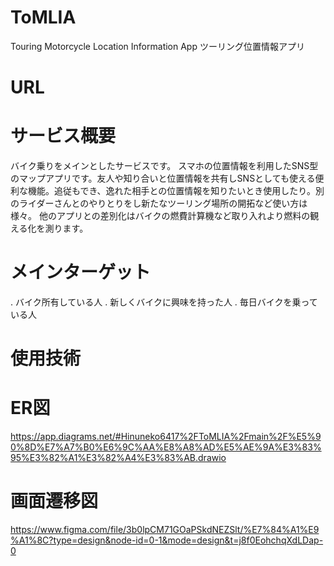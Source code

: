 # ToMLIA
Touring Motorcycle Location Information App ツーリング位置情報アプリ
# URL

# サービス概要
バイク乗りをメインとしたサービスです。
スマホの位置情報を利用したSNS型のマップアプリです。友人や知り合いと位置情報を共有しSNSとしても使える便利な機能。追従もでき、逸れた相手との位置情報を知りたいとき使用したり。別のライダーさんとのやりとりをし新たなツーリング場所の開拓など使い方は様々。
他のアプリとの差別化はバイクの燃費計算機など取り入れより燃料の観える化を測ります。

# メインターゲット
. バイク所有している人
. 新しくバイクに興味を持った人
. 毎日バイクを乗っている人

# 使用技術

# ER図
https://app.diagrams.net/#Hinuneko6417%2FToMLIA%2Fmain%2F%E5%90%8D%E7%A7%B0%E6%9C%AA%E8%A8%AD%E5%AE%9A%E3%83%95%E3%82%A1%E3%82%A4%E3%83%AB.drawio

# 画面遷移図
https://www.figma.com/file/3b0lpCM71GOaPSkdNEZSlt/%E7%84%A1%E9%A1%8C?type=design&node-id=0-1&mode=design&t=j8f0EohchqXdLDap-0

